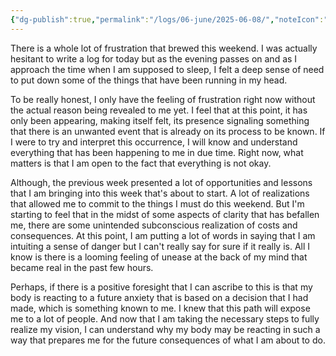 ```yaml
---
{"dg-publish":true,"permalink":"/logs/06-june/2025-06-08/","noteIcon":"","created":"2025-06-08"}
---
```


There is a whole lot of frustration that brewed this weekend. I was actually hesitant to write a log for today but as the evening passes on and as I approach the time when I am supposed to sleep, I felt a deep sense of need to put down some of the things that have been running in my head.

To be really honest, I only have the feeling of frustration right now without the actual reason being revealed to me yet. I feel that at this point, it has only been appearing, making itself felt, its presence signaling something that there is an unwanted event that is already on its process to be known. If I were to try and interpret this occurrence, I will know and understand everything that has been happening to me in due time. Right now, what matters is that I am open to the fact that everything is not okay.

Although, the previous week presented a lot of opportunities and lessons that I am bringing into this week that's about to start. A lot of realizations that allowed me to commit to the things I must do this weekend. But I'm starting to feel that in the midst of some aspects of clarity that has befallen me, there are some unintended subconscious realization of costs and consequences. At this point, I am putting a lot of words in saying that I am intuiting a sense of danger but I can't really say for sure if it really is. All I know is there is a looming feeling of unease at the back of my mind that became real in the past few hours.

Perhaps, if there is a positive foresight that I can ascribe to this is that my body is reacting to a future anxiety that is based on a decision that I had made, which is something known to me. I knew that this path will expose me to a lot of people. And now that I am taking the necessary steps to fully realize my vision, I can understand why my body may be reacting in such a way that prepares me for the future consequences of what I am about to do.